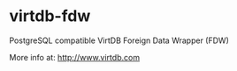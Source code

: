 virtdb-fdw
==========

PostgreSQL compatible VirtDB Foreign Data Wrapper (FDW)

More info at: http://www.virtdb.com
